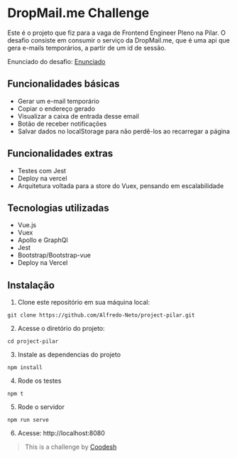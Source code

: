 # DropMail.me Challenge

Este é o projeto que fiz para a vaga de Frontend Engineer Pleno na Pilar.
O desafio consiste em consumir o serviço da DropMail.me, que é uma api que gera e-mails temporários, a partir de um id de sessão.

Enunciado do desafio: [Enunciado](https://github.com/Alfredo-Neto/src/assets/README.md)

## Funcionalidades básicas

- Gerar um e-mail temporário
- Copiar o endereço gerado
- Visualizar a caixa de entrada desse email
- Botão de receber notificações
- Salvar dados no localStorage para não perdê-los ao recarregar a página

## Funcionalidades extras

- Testes com Jest
- Deploy na vercel
- Arquitetura voltada para a store do Vuex, pensando em escalabilidade

## Tecnologias utilizadas

- Vue.js
- Vuex
- Apollo e GraphQl
- Jest
- Bootstrap/Bootstrap-vue
- Deploy na Vercel

## Instalação

1. Clone este repositório em sua máquina local:

```shell
git clone https://github.com/Alfredo-Neto/project-pilar.git
```
2. Acesse o diretório do projeto:

```shell
cd project-pilar
```
3. Instale as dependencias do projeto

```shell
npm install
```
4. Rode os testes

```shell
npm t
```
5. Rode o servidor

```shell
npm run serve
```
6. Acesse: http://localhost:8080

>  This is a challenge by [Coodesh](https://coodesh.com/)

